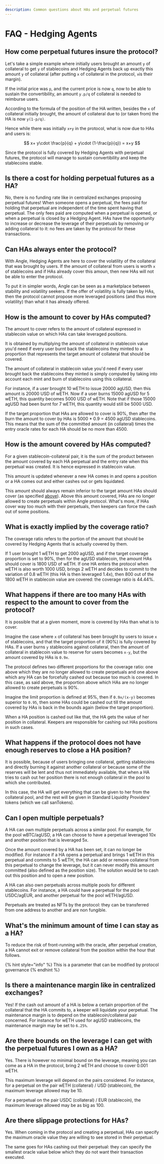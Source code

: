 ```yaml
---
description: Common questions about HAs and perpetual futures
---
```


# FAQ - Hedging Agents

## How come perpetual futures insure the protocol?

Let's take a simple example where initially users brought an amount `y` of collateral to get `y` of stablecoins and Hedging Agents back up exactly this amount `y` of collateral (after putting `x` of collateral in the protocol, `x`is their margin).

If the initial price was `p`, and the current price is now `q`, now to be able to sustain the convertibility, an amount `y.p/q` of collateral is needed to reimburse users.

According to the formula of the position of the HA written, besides the `x` of collateral initially brought, the amount of collateral due to (or taken from) the HA is now `y(1-p/q)`.

Hence while there was initially `x+y` in the protocol, what is now due to HAs and users is:

$$
x+ y\cdot \frac{p}{q} +  y\cdot (1-\frac{p}{q}) = x+y
$$

Since the protocol is fully covered by Hedging Agents with perpetual futures, the protocol will manage to sustain convertibility and keep the stablecoins stable.

## Is there a cost for holding perpetual futures as a HA?

No, there is no funding rate like in centralized exchanges proposing perpetual futures! When someone opens a perpetual, the fees paid for holding that perpetual are independent of the time spent having that perpetual. The only fees paid are computed when a perpetual is opened, or when a perpetual is closed by a Hedging Agent. HAs have the opportunity to increase or decrease the leverage of their perpetuals by removing or adding collateral to it: no fees are taken by the protocol for these transactions.

## Can HAs always enter the protocol?

With Angle, Hedging Agents are here to cover the volatility of the collateral that was brought by users. If the amount of collateral from users is worth `x` of stablecoins and if HAs already cover this amoun, then new HAs will not be able to enter the protocol.

To put it in simpler words, Angle can be seen as a marketplace between stability and volatility seekers. If the offer of volatility is fully taken by HAs, then the protocol cannot propose more leveraged positions (and thus more volatility) than what it has already offered.

## How is the amount to cover by HAs computed?

The amount to cover refers to the amount of collateral expressed in stablecoin value on which HAs can take leveraged positions.

It is obtained by multiplying the amount of collateral in stablecoin value you'd need if every user burnt back the stablecoins they minted to a proportion that represents the target amount of collateral that should be covered.

The amount of collateral in stablecoin value you'd need if every user brought back the stablecoins they minted is simply computed by taking into account each mint and burn of stablecoins using this collateral.

For instance, if a user brought 10 wETH to issue 20000 agUSD, then this amount is 20000 USD of wETH. Now if a user burns 15000 agUSD for 5 wETH, this quantity becomes 5000 USD of wETH. Note that if those 15000 agUSD had been burnt for 7 wETH, this quantity would still be 5000 USD.

If the target proportion that HAs are allowed to cover is 90%, then after the burn the amount to cover by HAs is 5000 \* 0.9 = 4500 agUSD stablecoins. This means that the sum of the committed amount (in collateral) times the entry oracle rates for each HA should be no more than 4500.

## How is the amount covered by HAs computed?

For a given stablecoin-collateral pair, it is the sum of the product between the amount covered by each HA perpetual and the entry rate when this perpetual was created. It is hence expressed in stablecoin value.

This amount is updated whenever a new HA comes in and opens a position or a HA comes out and either cashes out or gets liquidated.

This amount should always remain inferior to the target amount HAs should cover (as specified [above](faq-ha.md#how-is-the-collateral-to-cover-by-has-computed)). Above this amount covered, HAs are no longer allowed to create perpetuals within Angle protocol. What's more, if HAs cover way too much with their perpetuals, then keepers can force the cash out of some positions.

## What is exactly implied by the coverage ratio?

The coverage ratio refers to the portion of the amount that should be covered by Hedging Agents that is actually covered by them.

If 1 user brought 1 wETH to get 2000 agUSD, and if the target coverage proportion is set to 90%, then for the agUSD stablecoin, the amount HAs should cover is 1800 USD of wETH. If one HA enters the protocol when wETH is also worth 1000 USD, brings 2 wETH and decides to commit to the variation of 0.8 wETH (this HA is then leveraged 1.4x), then 800 out of the 1800 wETH in stablecoin value are covered: the coverage ratio is 44.44%.

## What happens if there are too many HAs with respect to the amount to cover from the protocol?

It is possible that at a given moment, more is covered by HAs than what is to cover.

Imagine the case where `x` of collateral has been brought by users to issue `x` of stablecoins, and that the target proportion of it (90%) is fully covered by HAs. If a user burns `y` stablecoins against collateral, then the amount of collateral in stablecoin value to reserve for users becomes `x-y`, but the amount covered by HAs is `0.9x`.

The protocol defines two different proportions for the coverage ratio: one above which they are no longer allowed to create perpetuals and one above which any HA can be forcefully cashed out because too much is covered. In this case, as said above, the proportion above which HAs are no longer allowed to create perpetuals is 90%.

Imagine the limit proportion is defined at 95%, then if `0.9x/(x-y)` becomes superior to `0.95`, then some HAs could be cashed out till the amount covered by HAs is back in the bounds again (below the target proportion).

When a HA position is cashed out like that, the HA gets the value of her position in collateral. Keepers are responsible for cashing out HAs positions in such cases.

## What happens if the protocol does not have enough reserves to close a HA position?

It is possible, because of users bringing one collateral, getting stablecoins and directly burning it against another collateral or because some of the reserves will be lent and thus not immediately available, that when a HA tries to cash out her position there is not enough collateral in the pool to which she contributed.

In this case, the HA will get everything that can be given to her from the collateral pool, and the rest will be given in Standard Liquidity Providers' tokens (which we call sanTokens).

## Can I open multiple perpetuals?

A HA can own multiple perpetuals across a similar pool. For example, for the pool wBTC/agUSD, a HA can choose to have a perpetual leveraged 10x and another position that is leveraged 5x.

Once the amount covered by a HA has been set, it can no longer be modified. For instance if a HA opens a perpetual and brings 1 wETH in this perpetual and commits to 5 wETH, the HA can add or remove collateral from this perpetual to change the leverage, but it can never modify this amount committed (also defined as the position size). The solution would be to cash out this position and to open a new position.

A HA can also own perpetuals across multiple pools for different stablecoins. For instance, a HA could have a perpetual for the pool USDC/agEUR, and another perpetual for the pool wETH/agUSD.

Perpetuals are treated as NFTs by the protocol: they can be transferred from one address to another and are non fungible.

## What's the minimum amount of time I can stay as a HA?

To reduce the risk of front-running with the oracle, after perpetual creation, a HA cannot exit or remove collateral from the position within the hour that follows.

{% hint style="info" %}
This is a parameter that can be modified by protocol governance
{% endhint %}

## Is there a maintenance margin like in centralized exchanges?

Yes! If the cash out amount of a HA is below a certain proportion of the collateral that the HA commits to, a keeper will liquidate your perpetual. The maintenance margin is to depend on the stablecoin/collateral pair concerned. For instance for wETH used for agUSD stablecoins, the maintenance margin may be set to `6.25%`.

## Are there bounds on the leverage I can get with the perpetual futures I own as a HA?

Yes. There is however no minimal bound on the leverage, meaning you can come as a HA in the protocol, bring 2 wETH and choose to cover 0.001 wETH.

This maximum leverage will depend on the pairs considered. For instance, for a perpetual on the pair wETH (collateral) / USD (stablecoin), the maximum leverage allowed may be 10.

For a perpetual on the pair USDC (collateral) / EUR (stablecoin), the maximum leverage allowed may be as big as 100.

## Are there slippage protections for HAs?

Yes. When coming in the protocol and creating a perpetual, HAs can specify the maximum oracle value they are willing to see stored in their perpetual.

The same goes for HAs cashing out their perpetual: they can specify the smallest oracle value below which they do not want their transaction executed.

